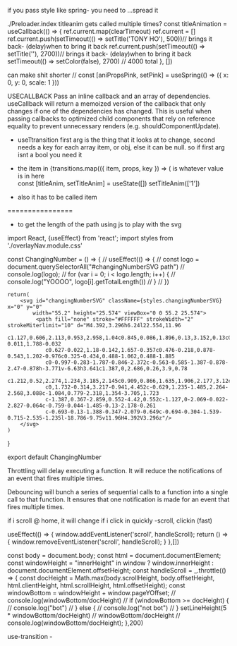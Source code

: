 if you pass style like spring- you need to ...spread it

./Preloader.index
titleanim gets called multiple times?
const titleAnimation = useCallback(() => {
	ref.current.map(clearTimeout)
	ref.current = []
	ref.current.push(setTimeout(() => setTitle('TONY HO'), 500))// brings it back- (delay)when to bring it back
	ref.current.push(setTimeout(() => setTitle(''), 2700))// brings it back- (delay)when to bring it back
	setTimeout(() => setColor(false), 2700)
	// 4000 total
}, [])

can make shit shorter
  // const [aniPropsPink, setPink] = useSpring(() => ({ x: 0, y: 0, scale: 1 }))

USECALLBACK
Pass an inline callback and an array of dependencies. useCallback will return a memoized version of the callback that only changes if one of the dependencies has changed. This is useful when passing callbacks to optimized child components that rely on reference equality to prevent unnecessary renders (e.g. shouldComponentUpdate).

- useTtransition first arg is the thing that it looks at to change, second needs a key for each array item, or obj, else it can be null. so if first arg isnt a bool you need it

- the item in
{transitions.map(({ item, props, key }) => (
	is whatever value is in here   
	const [titleAnim, setTitleAnim] = useState([])
setTitleAnim(['1'])
- also it has to be called item


================
- to get the length of the path using js to play with the svg

import React, {useEffect} from 'react';
import styles from './overlayNav.module.css'

const ChangingNumber = () => {
	// useEffect(() => {
	// 	const logo = document.querySelectorAll("#changingNumberSVG path")
	// 	console.log(logo);
	// 	for (var i = 0; i < logo.length; i++) {
	// 		console.log("YOOOO", logo[i].getTotalLength())
	// 	}
  // })

	return(
		<svg id="changingNumberSVG" className={styles.changingNumberSVG} x="0" y="0"
			width="55.2" height="25.574" viewBox="0 0 55.2 25.574">
			 <path fill="none" stroke="#FFFFFF" strokeWidth="2" strokeMiterlimit="10" d="M4.392,3.296h6.24l22.554,11.96
				c1.127,0.606,2.113,0.953,2.958,1.04c0.845,0.086,1.896,0.13,3.152,0.13c0.563,0,1.159-0.011,1.788-0.032
				c0.627-0.022,1.18-0.142,1.657-0.357c0.476-0.218,0.878-0.543,1.202-0.976c0.325-0.434,0.488-1.062,0.488-1.885
				c0-0.997-0.283-1.787-0.846-2.372c-0.563-0.585-1.387-0.878-2.47-0.878h-3.771v-6.63h3.641c1.387,0,2.686,0.26,3.9,0.78
				c1.212,0.52,2.274,1.234,3.185,2.145c0.909,0.866,1.635,1.906,2.177,3.12c0.542,1.213,0.812,2.513,0.812,3.9
				c0,1.732-0.314,3.217-0.941,4.452c-0.629,1.235-1.485,2.264-2.568,3.088c-1.084,0.779-2.318,1.354-3.705,1.723
				c-1.387,0.367-2.859,0.552-4.42,0.552c-1.127,0-2.069-0.022-2.827-0.064c-0.759-0.044-1.485-0.13-2.178-0.261
				c-0.693-0.13-1.388-0.347-2.079-0.649c-0.694-0.304-1.539-0.715-2.535-1.235l-18.786-9.75v11.96H4.392V3.296z"/>
		</svg>
	)
}

export default ChangingNumber


Throttling will delay executing a function. It will reduce the notifications of an event that fires multiple times.

Debouncing will bunch a series of sequential calls to a function into a single call to that function. It ensures that one notification is made for an event that fires multiple times.

if i scroll @ home, it will change if i click in quickly
-scroll, clickin (fast)


  useEffect(() => {
    window.addEventListener('scroll', handleScroll);
    return () => {
      window.removeEventListener('scroll', handleScroll);
    }
  },[])

  const body = document.body;
  const html = document.documentElement;
  const windowHeight = "innerHeight" in window ? window.innerHeight : document.documentElement.offsetHeight;
  const handleScroll =
	_.throttle(() => {
     const docHeight = Math.max(body.scrollHeight, body.offsetHeight, html.clientHeight,  html.scrollHeight, html.offsetHeight);
     const windowBottom = windowHeight + window.pageYOffset;
     // console.log(windowBottom/docHeight)
     // if (windowBottom >= docHeight) {
     //    console.log("bot")
     // } else {
     //   console.log("not bot")
     // }
     setLineHeight(5 * windowBottom/docHeight)
     // windowBottom/docHeight
     // console.log(windowBottom/docHeight);
   },200)


use-transition -
